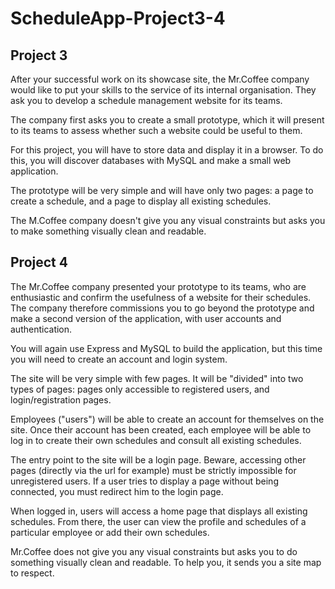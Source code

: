 # ScheduleApp-Project3-4

## Project 3

After your successful work on its showcase site, the Mr.Coffee company would like to put your skills to the service of its internal organisation. They ask you to develop a schedule management website for its teams.

The company first asks you to create a small prototype, which it will present to its teams to assess whether such a website could be useful to them.

For this project, you will have to store data and display it in a browser. To do this, you will discover databases with MySQL and make a small web application.

The prototype will be very simple and will have only two pages: a page to create a schedule, and a page to display all existing schedules.

The M.Coffee company doesn't give you any visual constraints but asks you to make something visually clean and readable.

## Project 4

The Mr.Coffee company presented your prototype to its teams, who are enthusiastic and confirm the usefulness of a website for their schedules. The company therefore commissions you to go beyond the prototype and make a second version of the application, with user accounts and authentication.

You will again use Express and MySQL to build the application, but this time you will need to create an account and login system.

The site will be very simple with few pages. It will be "divided" into two types of pages: pages only accessible to registered users, and login/registration pages.

Employees ("users") will be able to create an account for themselves on the site. Once their account has been created, each employee will be able to log in to create their own schedules and consult all existing schedules.

The entry point to the site will be a login page. Beware, accessing other pages (directly via the url for example) must be strictly impossible for unregistered users. If a user tries to display a page without being connected, you must redirect him to the login page. 

When logged in, users will access a home page that displays all existing schedules. From there, the user can view the profile and schedules of a particular employee or add their own schedules.

Mr.Coffee does not give you any visual constraints but asks you to do something visually clean and readable. To help you, it sends you a site map to respect. 
